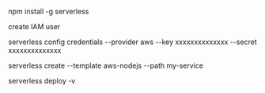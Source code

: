 npm install -g serverless

create IAM user

serverless config credentials --provider aws --key xxxxxxxxxxxxxx --secret xxxxxxxxxxxxxx

serverless create --template aws-nodejs --path my-service

serverless deploy -v
